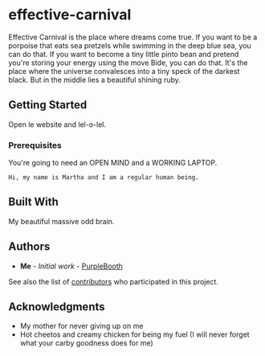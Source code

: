 # effective-carnival

Effective Carnival is the place where dreams come true. If you want to be a porpoise that eats sea pretzels while swimming
in the deep blue sea, you can do that. If you want to become a tiny little pinto bean and pretend you're storing your energy
using the move Bide, you can do that. It's the place where the universe convalesces into a tiny speck of the darkest black.
But in the middle lies a beautiful shining ruby.

## Getting Started

Open le website and lel-o-lel.

### Prerequisites

You're going to need an OPEN MIND and a WORKING LAPTOP.

```
Hi, my name is Martha and I am a regular human being.
```

## Built With

My beautiful massive odd brain. 

## Authors

* **Me** - *Initial work* - [PurpleBooth](https://github.com/PurpleBooth)

See also the list of [contributors](https://github.com/your/project/contributors) who participated in this project.

## Acknowledgments

* My mother for never giving up on me
* Hot cheetos and creamy chicken for being my fuel (I will never forget what your carby goodness does for me) 
